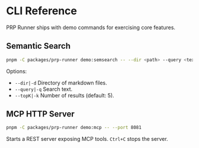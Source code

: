 # CLI Reference

PRP Runner ships with demo commands for exercising core features.

## Semantic Search

```bash
pnpm -C packages/prp-runner demo:semsearch -- --dir <path> --query <text> --topK <n>
```

Options:
- `--dir|-d` Directory of markdown files.
- `--query|-q` Search text.
- `--topK|-k` Number of results (default: 5).

## MCP HTTP Server

```bash
pnpm -C packages/prp-runner demo:mcp -- --port 8081
```

Starts a REST server exposing MCP tools. `Ctrl+C` stops the server.
